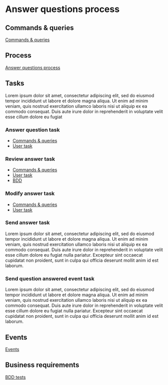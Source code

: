 # Answer questions process

## Commands & queries

[Commands & queries](living-documentation/openapi.yaml)

## Process

[Answer questions process](living-documentation/process.bpmn)

## Tasks

Lorem ipsum dolor sit amet, consectetur adipiscing elit, sed do eiusmod tempor incididunt ut labore et dolore magna aliqua. Ut enim ad minim veniam, quis nostrud exercitation ullamco laboris nisi ut aliquip ex ea commodo consequat. Duis aute irure dolor in reprehenderit in voluptate velit esse cillum dolore eu fugiat 

### Answer question task

* [Commands & queries](living-documentation/answer-question-user-task.openapi.yaml)
* [User task](living-documentation/answer-question.user-task.yaml)

### Review answer task

* [Commands & queries](living-documentation/review-answer-user-task.openapi.yaml)
* [User task](living-documentation/review-answer.user-task.yaml)
* [BDD](living-documentation/review-answer-user-task.bdd.feature)

### Modify answer task

* [Commands & queries](living-documentation/modify-answer-user-task.openapi.yaml)
* [User task](living-documentation/modify-answer.user-task.yaml)

### Send answer task

Lorem ipsum dolor sit amet, consectetur adipiscing elit, sed do eiusmod tempor incididunt ut labore et dolore magna aliqua. Ut enim ad minim veniam, quis nostrud exercitation ullamco laboris nisi ut aliquip ex ea commodo consequat. Duis aute irure dolor in reprehenderit in voluptate velit esse cillum dolore eu fugiat nulla pariatur. Excepteur sint occaecat cupidatat non proident, sunt in culpa qui officia deserunt mollit anim id est laborum.

### Send question answered event task

Lorem ipsum dolor sit amet, consectetur adipiscing elit, sed do eiusmod tempor incididunt ut labore et dolore magna aliqua. Ut enim ad minim veniam, quis nostrud exercitation ullamco laboris nisi ut aliquip ex ea commodo consequat. Duis aute irure dolor in reprehenderit in voluptate velit esse cillum dolore eu fugiat nulla pariatur. Excepteur sint occaecat cupidatat non proident, sunt in culpa qui officia deserunt mollit anim id est laborum.

## Events

[Events](living-documentation/asyncapi.yaml)

## Business requirements

[BDD tests](living-documentation/bdd.feature)